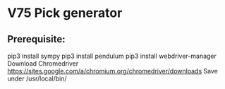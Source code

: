 
# V75 Pick generator

## Prerequisite:
pip3 install sympy
pip3 install pendulum
pip3 install webdriver-manager
Download Chromedriver https://sites.google.com/a/chromium.org/chromedriver/downloads
Save under /usr/local/bin/
